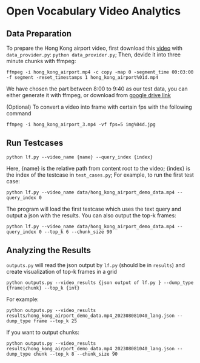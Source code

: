 # Open Vocabulary Video Analytics
## Data Preparation
To prepare the Hong Kong airport video, first download this [video](https://www.youtube.com/watch?v=VRmh2gGeBiE) with `data_provider.py`: `python data_provider.py`; Then, devide it into three minute chunks with ffmpeg: 
```
ffmpeg -i hong_kong_airport.mp4 -c copy -map 0 -segment_time 00:03:00 -f segment -reset_timestamps 1 hong_kong_airport%01d.mp4
```
We have chosen the part between 8:00 to 9:40 as our test data, you can either generate it with ffmpeg, or download
from [google drive link](https://drive.google.com/file/d/1NW670p5VUBKKNl2oZfA80VCNNgit7kcY/view?usp=drive_link)

(Optional) To convert a video into frame with certain fps with the following command
```
ffmpeg -i hong_kong_airport_3.mp4 -vf fps=5 img%04d.jpg
```
## Run Testcases
```
python lf.py --video_name {name} --query_index {index}
```
Here, {name} is the relative path from content root to the video; {index} is the index of the testcase in `test_cases.py`;
For example, to run the first test case:
```
python lf.py --video_name data/hong_kong_airport_demo_data.mp4 --query_index 0
```
The program will load the first testcase which uses the text query and output a json with the results.
You can also output the top-k frames:
```
python lf.py --video_name data/hong_kong_airport_demo_data.mp4 --query_index 0 --top_k 6 --chunk_size 90
```
## Analyzing the Results
`outputs.py` will read the json output by `lf.py` (should be in `results`) and create visualization of top-k frames in a grid
```
python outputs.py --video_results {json output of lf.py } --dump_type {frame|chunk} --top_k {int}
```
For example:
```
python outputs.py --video_results results/hong_kong_airport_demo_data.mp4_202308081040_lang.json --dump_type frame --top_k 25
```
If you want to output chunks:
```
python outputs.py --video_results results/hong_kong_airport_demo_data.mp4_202308081040_lang.json --dump_type chunk --top_k 8 --chunk_size 90
```

